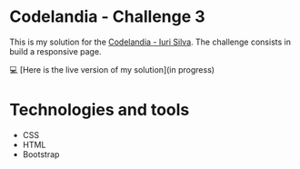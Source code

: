 # Codelandia - Challenge 3

This is my solution for the [Codelandia - Iuri Silva](https://discord.com/channels/853354677411905578/855846897854971914). The challenge consists in build a responsive page.

💻 [Here is the live version of my solution](in progress)

# Technologies and tools

* CSS
* HTML
* Bootstrap
